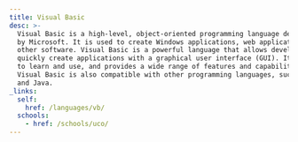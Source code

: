 ```yaml
---
title: Visual Basic
desc: >-
  Visual Basic is a high-level, object-oriented programming language developed
  by Microsoft. It is used to create Windows applications, web applications, and
  other software. Visual Basic is a powerful language that allows developers to
  quickly create applications with a graphical user interface (GUI). It is easy
  to learn and use, and provides a wide range of features and capabilities.
  Visual Basic is also compatible with other programming languages, such as C#
  and Java.
_links:
  self:
    href: /languages/vb/
  schools:
    - href: /schools/uco/
---
```

